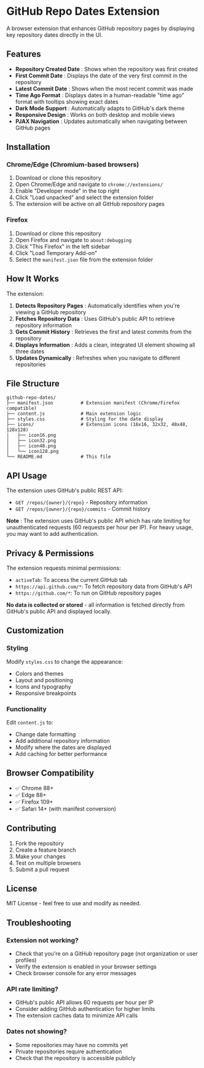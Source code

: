 # GitHub Repo Dates Extension

A browser extension that enhances GitHub repository pages by displaying key repository dates directly in the UI.

## Features

* **Repository Created Date** : Shows when the repository was first created
* **First Commit Date** : Displays the date of the very first commit in the repository
* **Latest Commit Date** : Shows when the most recent commit was made
* **Time Ago Format** : Displays dates in a human-readable "time ago" format with tooltips showing exact dates
* **Dark Mode Support** : Automatically adapts to GitHub's dark theme
* **Responsive Design** : Works on both desktop and mobile views
* **PJAX Navigation** : Updates automatically when navigating between GitHub pages

## Installation

### Chrome/Edge (Chromium-based browsers)

1. Download or clone this repository
2. Open Chrome/Edge and navigate to `chrome://extensions/`
3. Enable "Developer mode" in the top right
4. Click "Load unpacked" and select the extension folder
5. The extension will be active on all GitHub repository pages

### Firefox

1. Download or clone this repository
2. Open Firefox and navigate to `about:debugging`
3. Click "This Firefox" in the left sidebar
4. Click "Load Temporary Add-on"
5. Select the `manifest.json` file from the extension folder

## How It Works

The extension:

1. **Detects Repository Pages** : Automatically identifies when you're viewing a GitHub repository
2. **Fetches Repository Data** : Uses GitHub's public API to retrieve repository information
3. **Gets Commit History** : Retrieves the first and latest commits from the repository
4. **Displays Information** : Adds a clean, integrated UI element showing all three dates
5. **Updates Dynamically** : Refreshes when you navigate to different repositories

## File Structure

```
github-repo-dates/
├── manifest.json          # Extension manifest (Chrome/Firefox compatible)
├── content.js             # Main extension logic
├── styles.css             # Styling for the date display
├── icons/                 # Extension icons (16x16, 32x32, 48x48, 128x128)
│   ├── icon16.png
│   ├── icon32.png  
│   ├── icon48.png
│   └── icon128.png
└── README.md              # This file
```

## API Usage

The extension uses GitHub's public REST API:

* `GET /repos/{owner}/{repo}` - Repository information
* `GET /repos/{owner}/{repo}/commits` - Commit history

 **Note** : The extension uses GitHub's public API which has rate limiting for unauthenticated requests (60 requests per hour per IP). For heavy usage, you may want to add authentication.

## Privacy & Permissions

The extension requests minimal permissions:

* `activeTab`: To access the current GitHub tab
* `https://api.github.com/*`: To fetch repository data from GitHub's API
* `https://github.com/*`: To run on GitHub repository pages

**No data is collected or stored** - all information is fetched directly from GitHub's public API and displayed locally.

## Customization

### Styling

Modify `styles.css` to change the appearance:

* Colors and themes
* Layout and positioning
* Icons and typography
* Responsive breakpoints

### Functionality

Edit `content.js` to:

* Change date formatting
* Add additional repository information
* Modify where the dates are displayed
* Add caching for better performance

## Browser Compatibility

* ✅ Chrome 88+
* ✅ Edge 88+
* ✅ Firefox 109+
* ✅ Safari 14+ (with manifest conversion)

## Contributing

1. Fork the repository
2. Create a feature branch
3. Make your changes
4. Test on multiple browsers
5. Submit a pull request

## License

MIT License - feel free to use and modify as needed.

## Troubleshooting

### Extension not working?

* Check that you're on a GitHub repository page (not organization or user profiles)
* Verify the extension is enabled in your browser settings
* Check browser console for any error messages

### API rate limiting?

* GitHub's public API allows 60 requests per hour per IP
* Consider adding GitHub authentication for higher limits
* The extension caches data to minimize API calls

### Dates not showing?

* Some repositories may have no commits yet
* Private repositories require authentication
* Check that the repository is accessible publicly
